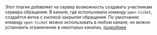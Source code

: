 Этот плагин добавляет на сервер возможность создавать участникам сервера обращения. В канале, где использовали команду `open-ticket`, создаётся ветка с кнопкой закрытия обращения. По умолчанию команду `open-ticket` можно использовать в любом канале, но можно установить ограничение в некоторых каналах, [подробнее](https://discord.com/blog/slash-commands-permissions-discord-apps-bots)
